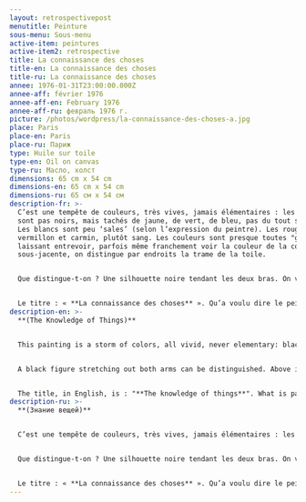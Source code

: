 ```yaml
---
layout: retrospectivepost
menutitle: Peinture
sous-menu: Sous-menu
active-item: peintures
active-item2: retrospective
title: La connaissance des choses
title-en: La connaissance des choses
title-ru: La connaissance des choses
annee: 1976-01-31T23:00:00.000Z
annee-aff: février 1976
annee-aff-en: February 1976
annee-aff-ru: февраль 1976 г.
picture: /photos/wordpress/la-connaissance-des-choses-a.jpg
place: Paris
place-en: Paris
place-ru: Париж
type: Huile sur toile
type-en: Oil on canvas
type-ru: Масло, холст
dimensions: 65 cm x 54 cm
dimensions-en: 65 cm x 54 cm
dimensions-ru: 65 см x 54 см
description-fr: >-
  C’est une tempête de couleurs, très vives, jamais élémentaires : les noirs ne
  sont pas noirs, mais tachés de jaune, de vert, de bleu, pas du tout sinistres.
  Les blancs sont peu ‘sales’ (selon l’expression du peintre). Les rouges sont
  vermillon et carmin, plutôt sang. Les couleurs sont presque toutes "grattées",
  laissant entrevoir, parfois même franchement voir la couleur de la couche
  sous-jacente, on distingue par endroits la trame de la toile.


  Que distingue-t-on ? Une silhouette noire tendant les deux bras. On voit un étrange ciel rouge foncé, des formes rectangulaires noires, vertes, rouges, jaunes.


  Le titre : « **La connaissance des choses** ». Qu’a voulu dire le peintre ? Parlait-il de la connaissance du monde ? Connaissance scientifique et philosophique ? Dans ce cas, pourquoi la silhouette noire ? Rien dans la peinture ne paraît confirmer cette interprétation. Voulait-il dire : « Je connais mon destin » ? On est en 1976, le peintre est mort 18 mois après avoir achevé cette peinture. Il sait qu’il a peu de temps à vivre. Il attend sa vieille connaissance, la Mort. Il ne la craint pas. Dernière hypothèse, proche de celle que nous venons d’envisager : le peintre, le soldat au passé si lourd va subir son jugement dernier. Il est debout, il a les mains tendues vers le « Juge » qui connaît toutes les choses ; il a confiance.
description-en: >-
  **(The Knowledge of Things)**


  This painting is a storm of colors, all vivid, never elementary: black is stained with yellow, green, blue, it is never sinister. The whites are slightly "dirty" (in the painter's words). The reds are vermilion and carmine, blood-like. The patches of colors are almost always "scraped", disclosing sometimes slightly, often frankly, the color of the underlying layer. In some places one can perceive the texture of the canvas. 


  A black figure stretching out both arms can be distinguished. Above it, there is a strange dark red sky and black, green, red, and yellow rectangular shapes. 


  The title, in English, is : "**The knowledge of things**". What is painter referring to? Is this about knowing the things of the world, i.e. scientific and philosophical knowledge? Then, why the black silhouette? Nothing in the painting seems to confirm this interpretation. Did he mean: "I know my destiny"? The year is 1976: the artist died 18 months after completing this painting. He probably knows he has little time to live. He's waiting for his old acquaintance, Death. He does not fear her. One last hypothesis, close to the one we have just considered: the soldier-artist with such a heavy past will undergo his last judgment. He is standing, his hands are extended towards the "Judge" who knows all things; he is confident.
description-ru: >-
  **(Знание вещей)**


  C’est une tempête de couleurs, très vives, jamais élémentaires : les noirs ne sont pas noirs, mais tachés de jaune, de vert, de bleu, pas du tout sinistres. Les blancs sont peu ‘sales’ (selon l’expression du peintre). Les rouges sont vermillons et carmins, plutôt sang. Les couleurs sont presque toutes "grattées", laissant entrevoir, parfois même franchement voir la couleur de la couche sous-jacente, on distingue par endroits la trame de la toile.


  Que distingue-t-on ? Une silhouette noire tendant les deux bras. On voit un étrange ciel rouge foncé, des formes rectangulaires noires, vertes, rouges jaunes.


  Le titre : « **La connaissance des choses** ». Qu’a voulu dire le peintre ? Parlait-il de la connaissance du monde ? Connaissance scientifique et philosophique ? Dans ce cas, pourquoi la silhouette noire ? Rien dans la peinture ne paraît confirmer cette interprétation. Voulait-il dire : « Je connais mon destin » ? On est en 1976, le peintre est mort 18 mois après avoir achevé cette peinture. Il sait qu’il a peu de temps à vivre. Il attend sa vieille connaissance, la Mort. Il ne la craint pas. Dernière hypothèse, proche de celle que nous venons d’envisager : le peintre, le soldat au passé si lourd va subir son jugement dernier. Il est debout, il a les mains tendues vers le « Juge » qui connait toutes les choses ; il a confiance.
---
```

